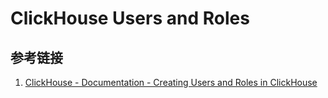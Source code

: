# ClickHouse Users and Roles



## 参考链接
1. [ClickHouse - Documentation - Creating Users and Roles in ClickHouse](https://clickhouse.com/docs/en/operations/access-rights)